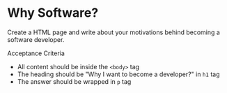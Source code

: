 # Why Software?

Create a HTML page and write about your motivations behind becoming a software developer.
 
 Acceptance Criteria
 
 - All content should be inside the `<body>` tag
 - The heading should be "Why I want to become a developer?" in `h1` tag
 - The answer should be wrapped in `p` tag

